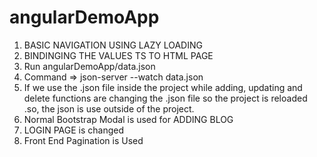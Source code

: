# angularDemoApp
1. BASIC NAVIGATION USING LAZY LOADING
2. BINDINGING THE VALUES TS TO HTML PAGE
3. Run angularDemoApp/data.json 
4. Command => json-server --watch data.json
5. If we use the .json file inside the project while adding, updating and delete functions are changing the .json file  so the project is reloaded .so,  the json is use outside of the project.
6. Normal Bootstrap Modal is used for ADDING BLOG
7. LOGIN PAGE is changed
8. Front End Pagination is Used
